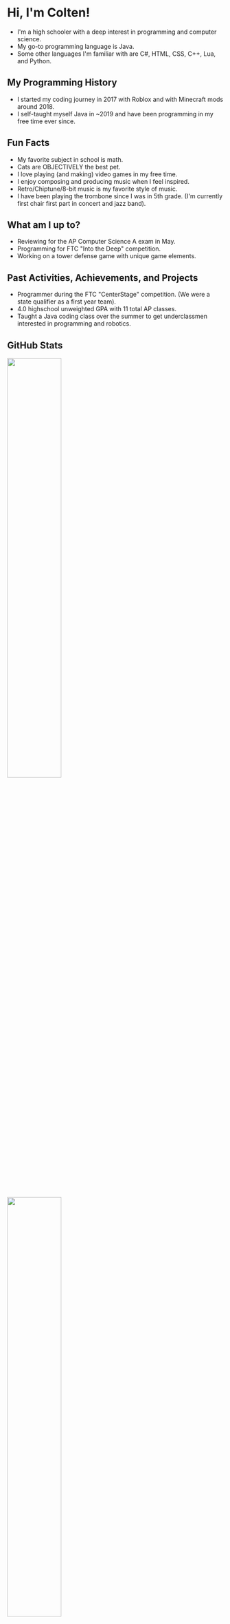 # Hi, I'm Colten!

- I'm a high schooler with a deep interest in programming and computer science.
- My go-to programming language is Java.
- Some other languages I'm familiar with are C#, HTML, CSS, C++, Lua, and Python.

## My Programming History

- I started my coding journey in 2017 with Roblox and with Minecraft mods around 2018. 
- I self-taught myself Java in ~2019 and have been programming in my free time ever since.

## Fun Facts

- My favorite subject in school is math.
- Cats are OBJECTIVELY the best pet.
- I love playing (and making) video games in my free time.
- I enjoy composing and producing music when I feel inspired.
- Retro/Chiptune/8-bit music is my favorite style of music.
- I have been playing the trombone since I was in 5th grade. (I'm currently first chair first part in concert and jazz band).

## What am I up to?

- Reviewing for the AP Computer Science A exam in May.
- Programming for FTC "Into the Deep" competition.
- Working on a tower defense game with unique game elements.

## Past Activities, Achievements, and Projects

- Programmer during the FTC "CenterStage" competition. (We were a state qualifier as a first year team).
- 4.0 highschool unweighted GPA with 11 total AP classes.
- Taught a Java coding class over the summer to get underclassmen interested in programming and robotics.

## GitHub Stats

<a href="https://github-readme-stats-2-git-main-cmrboy26s-projects.vercel.app">
  <img height=50% align="center" src="https://github-readme-stats-2-git-main-cmrboy26s-projects.vercel.app/api/?username=Cmrboy26&show_icons=true&theme=transparent&count_private=true" />
</a>
<a href="https://github-readme-stats-2-git-main-cmrboy26s-projects.vercel.app">
  <img height=50% align="center" src="https://github-readme-stats-2-git-main-cmrboy26s-projects.vercel.app/api/top-langs/?username=Cmrboy26&show_icons=true&theme=transparent&layout=compact&langs_count=8&card_width=320&exclude_repo=Zeltack,github-readme-stats-2" />
</a>

<!--
**Cmrboy26/Cmrboy26** is a ✨ _special_ ✨ repository because its `README.md` (this file) appears on your GitHub profile.

Here are some ideas to get you started:

- 🔭 I’m currently working on ...
- 🌱 I’m currently learning ...
- 👯 I’m looking to collaborate on ...
- 🤔 I’m looking for help with ...
- 💬 Ask me about ...
- 📫 How to reach me: ...
- 😄 Pronouns: ...
- ⚡ Fun fact: ...
-->
